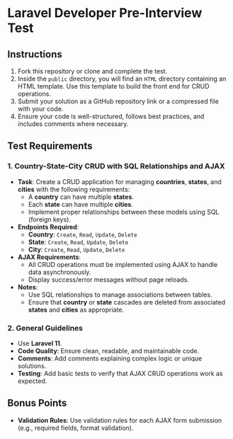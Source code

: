# Laravel Developer Pre-Interview Test

## Instructions

1. Fork this repository or clone and complete the test.
2. Inside the `public` directory, you will find an `HTML` directory containing an HTML template. Use this template to build the front end for CRUD operations.
3. Submit your solution as a GitHub repository link or a compressed file with your code.
4. Ensure your code is well-structured, follows best practices, and includes comments where necessary.

## Test Requirements

### 1. Country-State-City CRUD with SQL Relationships and AJAX

- **Task**: Create a CRUD application for managing **countries**, **states**, and **cities** with the following requirements:
    - A **country** can have multiple **states**.
    - Each **state** can have multiple **cities**.
    - Implement proper relationships between these models using SQL (foreign keys).
- **Endpoints Required**:
    - **Country**: `Create`, `Read`, `Update`, `Delete`
    - **State**: `Create`, `Read`, `Update`, `Delete`
    - **City**: `Create`, `Read`, `Update`, `Delete`
- **AJAX Requirements**:
    - All CRUD operations must be implemented using AJAX to handle data asynchronously.
    - Display success/error messages without page reloads.
- **Notes**:
    - Use SQL relationships to manage associations between tables.
    - Ensure that **country** or **state** cascades are deleted from associated **states** and **cities** as appropriate.

### 2. General Guidelines

- Use **Laravel 11**.
- **Code Quality**: Ensure clean, readable, and maintainable code.
- **Comments**: Add comments explaining complex logic or unique solutions.
- **Testing**: Add basic tests to verify that AJAX CRUD operations work as expected.

## Bonus Points

- **Validation Rules**: Use validation rules for each AJAX form submission (e.g., required fields, format validation).

